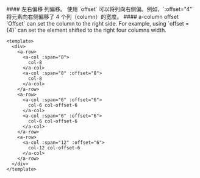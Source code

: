 <cn>
#### 左右偏移
列偏移。
使用 `offset` 可以将列向右侧偏。例如，`:offset="4"` 将元素向右侧偏移了 4 个列（column）的宽度。
</cn>

<us>
#### a-column offset
`Offset` can set the column to the right side. For example, using `offset = {4}` can set the element shifted to the right four columns width.
</us>

```vue
<template>
  <div>
    <a-row>
      <a-col :span="8">
        col-8
      </a-col>
      <a-col :span="8" :offset="8">
        col-8
      </a-col>
    </a-row>
    <a-row>
      <a-col :span="6" :offset="6">
        col-6 col-offset-6
      </a-col>
      <a-col :span="6" :offset="6">
        col-6 col-offset-6
      </a-col>
    </a-row>
    <a-row>
      <a-col :span="12" :offset="6">
        col-12 col-offset-6
      </a-col>
    </a-row>
  </div>
</template>
```
